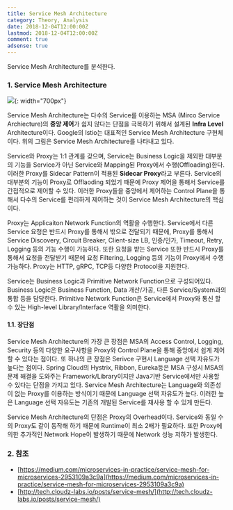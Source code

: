 ```yaml
---
title: Service Mesh Architecture
category: Theory, Analysis
date: 2018-12-04T12:00:00Z
lastmod: 2018-12-04T12:00:00Z
comment: true
adsense: true
---
```


Service Mesh Architecture를 분석한다.

### 1. Service Mesh Architecture

![]({{site.baseurl}}/images/theory_analysis/Service_Mesh_Architecture/Service_Mesh_Architecture.PNG){: width="700px"}

Service Mesh Architecture는 다수의 Service를 이용하는 MSA (Mirco Service Archiecture)의 **중앙 제어**가 쉽지 않다는 단점을 극복하기 위해서 설계된 **Infra Level** Architecture이다. Google의 Istio는 대표적인 Service Mesh Architecture 구현체이다. 위의 그림은 Service Mesh Architecture를 나타내고 있다.

Service와 Proxy는 1:1 관계를 갖으며, Service는 Business Logic을 제외한 대부분의 기능을 Service가 아닌 Service와 Mapping된 Proxy에서 수행(Offloading)한다. 이러한 Proxy를 Sidecar Pattern이 적용된 **Sidecar Proxy**라고 부른다. Service의 대부분의 기능이 Proxy로 Offlaoding 되었기 때문에 Proxy 제어을 통해서 Service를 간접적으로 제어할 수 있다. 이러한 Proxy들을 중앙에서 제어하는 Control Plane을 통해서 다수의 Service를 편리하게 제어하는 것이 Service Mesh Architecture의 핵심이다.

Proxy는 Applicaiton Network Function의 역활을 수행한다. Service에서 다른 Service 요청은 반드시 Proxy를 통해서 밖으로 전달되기 때문에, Proxy를 통해서 Service Discovery, Circuit Breaker, Client-size LB, 인증/인가, Timeout, Retry, Logging 등의 기능 수행이 가능하다. 또한 요청을 받는 Service 또한 반드시 Proxy를 통해서 요청을 전달받기 때문에 요청 Filtering, Logging 등의 기능이 Proxy에서 수행 가능하다. Proxy는 HTTP, gRPC, TCP등 다양한 Protocol을 지원한다.

Service는 Business Logic과 Primitive Network Function으로 구성되어있다. Business Logic은 Business Function, Data 개산/가공, 다른 Service/System과의 통합 등을 담당한다. Primitive Network Function은 Service에서 Proxy와 통신 할 수 있는 High-level Library/Interface 역활을 의미한다.

#### 1.1. 장단점

Service Mesh Architecture의 가장 큰 장점은 MSA의 Access Control, Logging, Security 등의 다양한 요구사항을 Proxy와 Control Plane을 통해 중앙에서 쉽게 제어 할 수 있다는 점이다. 또 하나의 큰 장점은 Serivce 구현시 Language 선택 자유도가 높다는 점이다. Spring Cloud의 Hystrix, Ribbon, Eureka등은 MSA 구성시 MSA의 문제 해결을 도와주는 Framework/Library이지만 Java기반 Service에서만 사용할 수 있다는 단점을 가지고 있다. Service Mesh Architecture는 Language와 의존성이 없는 Proxy를 이용하는 방식이기 때문에 Language 선택 자유도가 높다. 이러한 높은 Language 선택 자유도는 기존의 개발된 Service를 재사용 할 수 있게 만든다.

Service Mesh Architecture의 단점은 Proxy의 Overhead이다. Service와 동일 수의 Proxy도 같이 동작해 하기 때문에 Runtime이 최소 2배가 필요하다. 또한 Proxy에의한 추가적인 Network Hope이 발생하기 때문에 Network 성능 저하가 발생한다.

### 2. 참조

* [https://medium.com/microservices-in-practice/service-mesh-for-microservices-2953109a3c9a](https://medium.com/microservices-in-practice/service-mesh-for-microservices-2953109a3c9a)
* [http://tech.cloudz-labs.io/posts/service-mesh/](http://tech.cloudz-labs.io/posts/service-mesh/)